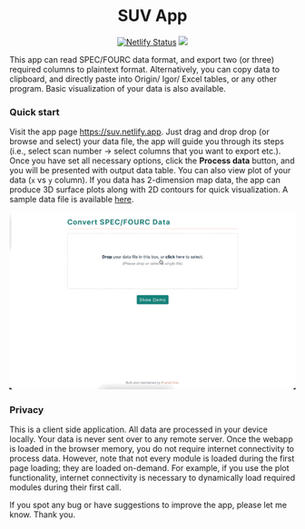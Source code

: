 <h1 align="center">SUV App</h1>

<p align="center">
<a href=https://app.netlify.com/sites/suv/deploys><img src="https://api.netlify.com/api/v1/badges/fe80b0b3-f194-4be3-a816-12a4886f080d/deploy-status" alt="Netlify Status" /></a>
<a href="https://github.com/pranabdas/suvtools/blob/master/LICENSE"><img src="https://img.shields.io/github/license/sourcerer-io/hall-of-fame.svg?colorB=A31F34"></a>
</p>

This app can read SPEC/FOURC data format, and export two (or three) required
columns to plaintext format. Alternatively, you can copy data to clipboard, and
directly paste into Origin/ Igor/ Excel tables, or any other program. Basic
visualization of your data is also available.

### Quick start
Visit the app page <https://suv.netlify.app>. Just drag and drop drop (or browse
and select) your data file, the app will guide you through its steps (i.e.,
select scan number → select columns that you want to export etc.). Once you have
set all necessary options, click the **Process data** button, and you will be
presented with output data table. You can also view plot of your data (`x` vs
`y` column). If you data has 2-dimension map data, the app can produce 3D
surface plots along with 2D contours for quick visualization. A sample data file
is available [here](https://suv.netlify.app/data.txt).

<img src="./public/demo.gif" alt="demo">



### Privacy
This is a client side application. All data are processed in your device
locally. Your data is never sent over to any remote server. Once the webapp is
loaded in the browser memory, you do not require internet connectivity to
process data. However, note that not every module is loaded during the first
page loading; they are loaded on-demand. For example, if you use the plot
functionality, internet connectivity is necessary to dynamically load required
modules during their first call.

If you spot any bug or have suggestions to improve the app, please let me know.
Thank you.
